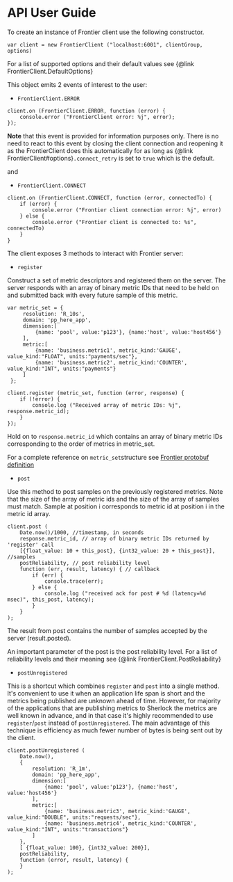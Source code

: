 # API User Guide
To create an instance of Frontier client use the following constructor.

````
var client = new FrontierClient ("localhost:6001", clientGroup, options)
````

For a list of supported options and their default values see {@link FrontierClient.DefaultOptions}


This object emits 2 events of interest to the user:

* ``FrontierClient.ERROR``

````
client.on (FrontierClient.ERROR, function (error) {
	console.error ("FrontierClient error: %j", error);
});
````
**Note** that this event is provided for information purposes only. There is no need to react to this event by closing the client connection and reopening it as the FrontierClient
does this automatically for as long as {@link FrontierClient#options}``.connect_retry`` is set to ``true`` which is the default.


and

* ``FrontierClient.CONNECT``

````
client.on (FrontierClient.CONNECT, function (error, connectedTo) {
	if (error) {
		console.error ("Frontier client connection error: %j", error)
	} else {
		console.error ("Frontier client is connected to: %s", connectedTo)
	}
}
````

The client exposes 3 methods to interact with Frontier server:

* ``register``

Construct a set of metric descriptors and registered them on the server. The server responds with an array of binary metric IDs that need to be held on and submitted back with every
future sample of this metric.

````
var metric_set = {
     resolution: 'R_10s',
     domain: 'pp_here_app',
     dimension:[
         {name: 'pool', value:'p123'}, {name:'host', value:'host456'}
     ],
     metric:[
         {name: 'business.metric1', metric_kind:'GAUGE', value_kind:"FLOAT", units:"payments/sec"},
         {name: 'business.metric2', metric_kind:'COUNTER', value_kind:"INT", units:"payments"}
     ]
 };

client.register (metric_set, function (error, response) {
	if (!error) {
		console.log ("Received array of metric IDs: %j", response.metric_id);
	}
});
````
Hold on to ``response.metric_id`` which contains an array of binary metric IDs corresponding to the order of metrics in metric_set.

For a complete reference on ``metric_set``structure see
[Frontier protobuf definition](../resources/ProtocolV1.proto#L252)

* ``post``

Use this method to post samples on the previously registered metrics. Note that the size of the array of metric ids and the size of the array of samples must match.
Sample at position i corresponds to metric id at position i in the metric id array.


````
client.post (
    Date.now()/1000, //timestamp, in seconds
    response.metric_id, // array of binary metric IDs returned by 'register' call
    [{float_value: 10 + this_post}, {int32_value: 20 + this_post}], //samples
    postReliability, // post reliability level
    function (err, result, latency) { // callback
        if (err) {
            console.trace(err);
        } else {
            console.log ("received ack for post # %d (latency=%d msec)", this_post, latency);
        }
    }
);
````

The result from post contains the number of samples accepted by the server (result.posted).

An important parameter of the post is the post reliability level. For a list of reliability levels and their meaning see
{@link FrontierClient.PostReliability}

* ``postUnregistered``

This is a shortcut which combines ``register`` and ``post`` into a single method. It's convenient to use it when an application life span is short and the metrics being published
are unknown ahead of time.  However, for majority of the applications that are publishing metrics to Sherlock the metrics are well known in advance, and in that case it's highly recommended
to use ``register``/``post`` instead of ``postUnregistered``. The main advantage of this technique is efficiency as much fewer number of bytes is being sent out by the client.

````
client.postUnregistered (
    Date.now(),
    {
        resolution: 'R_1m',
        domain: 'pp_here_app',
        dimension:[
            {name: 'pool', value:'p123'}, {name:'host', value:'host456'}
        ],
        metric:[
            {name: 'business.metric3', metric_kind:'GAUGE', value_kind:"DOUBLE", units:"requests/sec"},
            {name: 'business.metric4', metric_kind:'COUNTER', value_kind:"INT", units:"transactions"}
        ]
    },
    [ {float_value: 100}, {int32_value: 200}],
    postReliability,
    function (error, result, latency) {
	}
);

````
